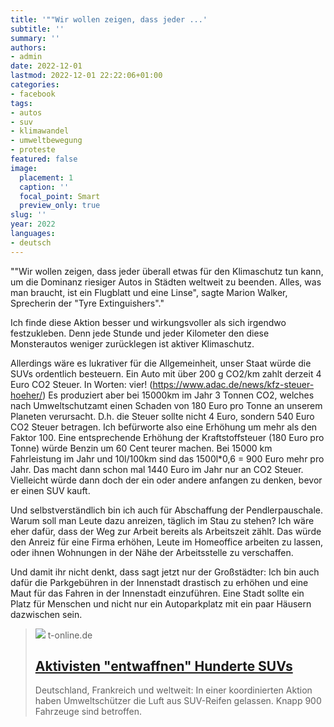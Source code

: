 ```yaml
---
title: '""Wir wollen zeigen, dass jeder ...'
subtitle: ''
summary: ''
authors:
- admin
date: 2022-12-01
lastmod: 2022-12-01 22:22:06+01:00
categories:
- facebook
tags:
- autos
- suv
- klimawandel
- umweltbewegung
- proteste
featured: false
image:
  placement: 1
  caption: ''
  focal_point: Smart
  preview_only: true
slug: ''
year: 2022
languages:
- deutsch
---
```


""Wir wollen zeigen, dass jeder überall etwas für den Klimaschutz tun kann, um die Dominanz riesiger Autos in Städten weltweit zu beenden. Alles, was man braucht, ist ein Flugblatt und eine Linse", sagte Marion Walker, Sprecherin der "Tyre Extinguishers"."

Ich finde diese Aktion besser und wirkungsvoller als sich irgendwo festzukleben. Denn jede Stunde und jeder Kilometer den diese Monsterautos weniger zurücklegen ist aktiver Klimaschutz. 

Allerdings wäre es lukrativer für die Allgemeinheit, unser Staat würde die SUVs ordentlich besteuern. Ein Auto mit über 200 g CO2/km zahlt derzeit 4 Euro CO2 Steuer. In Worten: vier! (https://www.adac.de/news/kfz-steuer-hoeher/) Es produziert aber bei 15000km im Jahr 3 Tonnen CO2, welches nach Umweltschutzamt einen Schaden von 180 Euro pro Tonne an unserem Planeten verursacht. D.h. die Steuer sollte nicht 4 Euro, sondern 540 Euro CO2 Steuer betragen. Ich befürworte also eine Erhöhung um mehr als den Faktor 100. Eine entsprechende Erhöhung der Kraftstoffsteuer (180 Euro pro Tonne) würde Benzin um 60 Cent teurer machen. Bei 15000 km Fahrleistung im Jahr und 10l/100km sind das 1500l*0,6 = 900 Euro mehr pro Jahr. Das macht dann schon mal 1440 Euro im Jahr nur an CO2 Steuer. Vielleicht würde dann doch der ein oder andere anfangen zu denken, bevor er einen SUV kauft.

Und selbstverständlich bin ich auch für Abschaffung der Pendlerpauschale. Warum soll man Leute dazu anreizen, täglich im Stau zu stehen? Ich wäre eher dafür, dass der Weg zur Arbeit bereits als Arbeitszeit zählt. Das würde den Anreiz für eine Firma erhöhen, Leute im Homeoffice arbeiten zu lassen, oder ihnen Wohnungen in der Nähe der Arbeitsstelle zu verschaffen.

Und damit ihr nicht denkt, dass sagt jetzt nur der Großstädter: Ich bin auch dafür die Parkgebühren in der Innenstadt drastisch zu erhöhen und eine Maut für das Fahren in der Innenstadt einzuführen. Eine Stadt sollte ein Platz für Menschen und nicht nur ein Autoparkplatz mit ein paar Häusern dazwischen sein.
> [![](https://images.t-online.de/2022/11/bQeT39G64rEF/0x209:4000x2250/fit-in/1800x0/ein-abbiegender-suv-fahrer-laesst-fussgaenger-auf-einer-duesseldorfer-strassenkreuzung-passieren-hier-blieben-die-wagebn-verschont-unter-anderem-in-bonn-schlugen-die-tyre-extinguishers-zu.jpg)](https://www.t-online.de/nachrichten/deutschland/innenpolitik/id_100088946/aktion-gegen-suvs-in-deutschland-klimaaktivisten-lassen-luft-aus-reifen-ab-.html)
> t-online.de
> ## [Aktivisten "entwaffnen" Hunderte SUVs](https://www.t-online.de/nachrichten/deutschland/innenpolitik/id_100088946/aktion-gegen-suvs-in-deutschland-klimaaktivisten-lassen-luft-aus-reifen-ab-.html)
>
>Deutschland, Frankreich und weltweit: In einer koordinierten Aktion haben Umweltschützer die Luft aus SUV-Reifen gelassen. Knapp 900 Fahrzeuge sind betroffen.